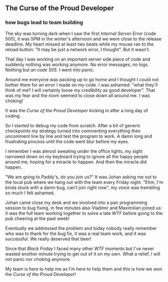 The Curse of the Proud Developer
---

### how bugs lead to team building

The sky was turning dark when I saw the first _Internal Server Error_ (code 500), it was 5PM in the winter's afternoon and we were close to the release deadline. My heart missed at least two beats while my mouse ran to the reload button: "It may be just a network error, I thought". But it wasn't.

That day I was working on an important server side piece of code and suddenly nothing was working anymore. No error messages, no logs. Nothing but an _code 505_. I went into panic.

Around me everyone was packing up to go home and I thought I could not bother them for an error I made on my code. I was ashamed: "what they'll think of me? I will certainly loose my credibility as good developer". That was my fear and the room seemed to close down all around me. I was choking!

It was the _Curse of the Proud Developer_ kicking in after a long day of coding.

So I started to debug my code from scratch. After a bit of generic checkpoints my strategy turned into commenting everything then uncomment line by line and test the program to work. A damn long and frustrating process until the code went blur before my eyes.

I remember I was almost sweating under the office lights, my sight narrowed down on my keyboard trying to ignore all the happy people around me, hoping for a miracle to happen. And then the miracle did happen.

"We are going to Paddy's, do you join us?" It was Johan asking me out to the local pub where we hang out with the team every Friday night. "Ehm, I'm kinda stuck with a damn bug, can't join right now", my voice was trembling so much I felt ashamed.

Johan came close my desk and we involved into a pair programming session to bug fixing, in few minutes also Vladimir and Maximilian joined us: it was the full team working together to solve a late _WTF_ before going to the pub cheering at the past week!

Eventually we addressed the problem and today nobody really remember who was to thank for the bug fix, it was a real team work, and it was successful. We really deserved that beer!

Since that _Black Friday_ I faced many other _WTF_ moments but I've never wasted another minute trying to get out of it on my own. What a relief, I will not panic nor choking anymore.

My team is here to help me as I'm here to help them and this is how we won the _Curse of the Proud Developer_!
